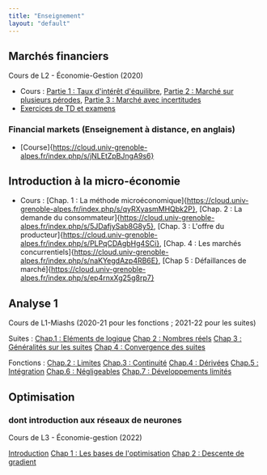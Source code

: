 ```yaml
---
title: "Enseignement"
layout: "default"
---
```


## Marchés financiers

Cours de L2 - &Eacute;conomie-Gestion (2020)

- Cours : [Partie 1 : Taux d'intérêt d'équilibre](https://cloud.univ-grenoble-alpes.fr/index.php/s/sZPySzjbZcHPDjB), [Partie 2 : Marché sur plusieurs pérodes](https://cloud.univ-grenoble-alpes.fr/index.php/s/PP5HZJt2idMjXz5), [Partie 3 : Marché avec incertitudes](https://cloud.univ-grenoble-alpes.fr/index.php/s/WH369ei52ikDnT3)
- <a href="https://cloud.univ-grenoble-alpes.fr/index.php/s/FXoii3DGpZXDJCY">Exercices de TD et examens</a>

### Financial markets (Enseignement à distance, en anglais)
- [Course]{https://cloud.univ-grenoble-alpes.fr/index.php/s/jNLEtZpBJngA9s6}

## Introduction à la micro-économie

- Cours : [Chap. 1 : La méthode microéconomique]{https://cloud.univ-grenoble-alpes.fr/index.php/s/qyRXyasmMHQbk2P}, [Chap. 2 : La demande du consommateur]{https://cloud.univ-grenoble-alpes.fr/index.php/s/5JDafjySab8G8y5}, [Chap. 3 : L'offre du producteur]{https://cloud.univ-grenoble-alpes.fr/index.php/s/PLPqCDAgbHg4SCi}, [Chap. 4 : Les marchés concurrentiels]{https://cloud.univ-grenoble-alpes.fr/index.php/s/naKYegdAzp4RB6E}, [Chap 5 : Défaillances de marché]{https://cloud.univ-grenoble-alpes.fr/index.php/s/ep4rnxXg25g8rp7}

## Analyse 1

Cours de L1-Miashs (2020-21 pour les fonctions ; 2021-22 pour les suites)

Suites : [Chap.1 : Eléments de logique](https://cloud.univ-grenoble-alpes.fr/index.php/s/zRJtBokP5zTs6Rz)
[Chap 2 : Nombres réels](https://cloud.univ-grenoble-alpes.fr/index.php/s/A3BSYDNtXpCajCn)
[Chap 3 : Généralités sur les suites](https://cloud.univ-grenoble-alpes.fr/index.php/s/5kkYPcB5RRrnHrK)
[Chap 4 : Convergence des suites](https://cloud.univ-grenoble-alpes.fr/index.php/s/ezcmzN5P55Fe4Ps)

Fonctions : [Chap.2 : Limites](https://cloud.univ-grenoble-alpes.fr/index.php/s/BXpaWL9yCrJZKJ3)
[Chap.3 : Continuité](https://cloud.univ-grenoble-alpes.fr/index.php/s/XR28RAYZkHAkfpS)
[Chap.4 : Dérivées](https://cloud.univ-grenoble-alpes.fr/index.php/s/soCnewZxams6HDi)
[Chap.5 : Intégration](https://cloud.univ-grenoble-alpes.fr/index.php/s/RHWtofpyykqcDTx)
[Chap.6 : Négligeables](https://cloud.univ-grenoble-alpes.fr/index.php/s/cs2ZjnTAiGNj47q)
[Chap.7 : Développements limités](https://cloud.univ-grenoble-alpes.fr/index.php/s/GPCFE3k9SxJYrci)

## Optimisation
### dont introduction aux réseaux de neurones

Cours de L3 - &Eacute;conomie-gestion (2022)

[Introduction](https://cloud.univ-grenoble-alpes.fr/index.php/s/gKDrLoagkiCLFRj)
[Chap 1 : Les bases de l'optimisation](https://cloud.univ-grenoble-alpes.fr/index.php/s/jNLEtZpBJngA9s6)
[Chap 2 : Descente de gradient](https://cloud.univ-grenoble-alpes.fr/index.php/s/JK3cnktYn8oXEtd)